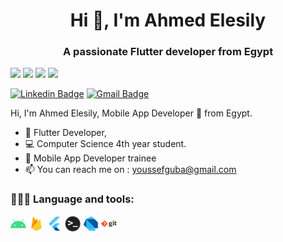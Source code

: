 <h1 align="center">Hi 👋, I'm Ahmed Elesily</h1>
<h3 align="center">A passionate Flutter developer from Egypt</h3>

![](https://img.shields.io/badge/Mobile-Engineer-purple)  ![](https://img.shields.io/badge/Flutter-Expert-informational) ![](https://img.shields.io/badge/Dart-Lover-6B9CB0) ![](https://img.shields.io/badge/Exp-5+yrs-red)

[![Linkedin Badge](https://img.shields.io/badge/YoussefAhmed-30302f?style=flat&logo=linkedin&logoColor=white)](https://www.linkedin.com/in/ahmedelesily/)
[![Gmail Badge](https://img.shields.io/badge/youssefguba@gmail.com-30302f?style=flat&logo=Gmail&logoColor=red)](mailto:ahmadelesily@gmail.com)


Hi, I'm Ahmed Elesily, Mobile App Developer 🚀 from Egypt.
- 🐳 Flutter Developer, 
- 💻 Computer Science 4th year student.
- 🌱 Mobile App Developer trainee
- 📫 You can reach me on : youssefguba@gmail.com

### 👨🏻‍💻 Language and tools: 
<img height="25" src="https://raw.githubusercontent.com/github/explore/80688e429a7d4ef2fca1e82350fe8e3517d3494d/topics/android/android.png"></img>
<img height="25" src="https://raw.githubusercontent.com/github/explore/80688e429a7d4ef2fca1e82350fe8e3517d3494d/topics/firebase/firebase.png"></img>
<img height="25" src="https://raw.githubusercontent.com/github/explore/80688e429a7d4ef2fca1e82350fe8e3517d3494d/topics/flutter/flutter.png"></img>
<img height="25" src="https://raw.githubusercontent.com/github/explore/80688e429a7d4ef2fca1e82350fe8e3517d3494d/topics/terminal/terminal.png"></img>
<img height="25" src="https://raw.githubusercontent.com/github/explore/80688e429a7d4ef2fca1e82350fe8e3517d3494d/topics/dart/dart.png"></img>
<img height="25" src="https://raw.githubusercontent.com/github/explore/80688e429a7d4ef2fca1e82350fe8e3517d3494d/topics/git/git.png"></img>

